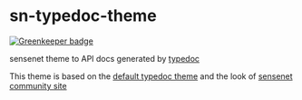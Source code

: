 # sn-typedoc-theme

[![Greenkeeper badge](https://images.ctfassets.net/3ouphkrynjol/4aBATV3KjzXZzz6CChQpt0/91721b69e80c92a1d5399eb64db5ac34/greenkeeper.io.png)](https://greenkeeper.io/)

sensenet theme to API docs generated by [typedoc](http://typedoc.org/)

This theme is based on the [default typedoc theme](https://github.com/TypeStrong/typedoc-default-themes) and the look of [sensenet community site](https://community.sensenet.com/)
